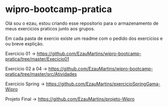 # wipro-bootcamp-pratica

 
  Olá sou o ezau, estou criando esse repositorio para o armazenamento de meus exercicios praticos junto aos grupos.
  
  Em cada pasta de exercio existe um readme com o pedido dos exercicios e ou breve explição.
  
  Exercicio 01 -> https://github.com/EzauMartins/wipro-bootcamp-pratica/tree/master/Execicio01
  
  Exercicio 02 a 04 -> https://github.com/EzauMartins/wipro-bootcamp-pratica/tree/master/src/Atividades
  
  Exercicio Spring -> https://github.com/EzauMartins/exercicioSpringGama-Wipro
  
  Projeto Final -> https://github.com/EzauMartins/projeto-Wipro
 
